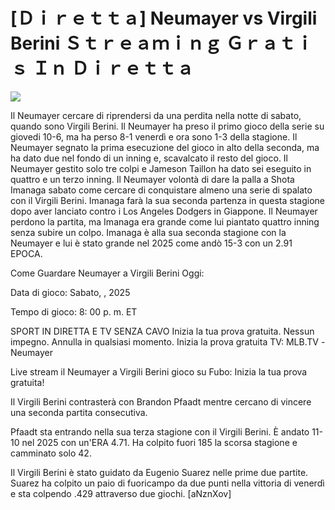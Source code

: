 # [Ｄｉｒｅｔｔａ] Neumayer vs Virgili Berini Ｓｔｒｅａｍｉｎｇ Ｇｒａｔｉｓ Ｉｎ Ｄｉｒｅｔｔａ  
  
  
[![](https://i.imgur.com/qSNzIqt.png)](https://movie.rssnews.media/sqGgENN.php)  
  
Il Neumayer cercare di riprendersi da una perdita nella notte di sabato, quando sono Virgili Berini. Il Neumayer ha preso il primo gioco della serie su giovedi 10-6, ma ha perso 8-1 venerdì e ora sono 1-3 della stagione. Il Neumayer segnato la prima esecuzione del gioco in alto della seconda, ma ha dato due nel fondo di un inning e, scavalcato il resto del gioco. Il Neumayer gestito solo tre colpi e Jameson Taillon ha dato sei eseguito in quattro e un terzo inning. Il Neumayer volontà di dare la palla a Shota Imanaga sabato come cercare di conquistare almeno una serie di spalato con il Virgili Berini. Imanaga farà la sua seconda partenza in questa stagione dopo aver lanciato contro i Los Angeles Dodgers in Giappone. Il Neumayer perdono la partita, ma Imanaga era grande come lui piantato quattro inning senza subire un colpo. Imanaga è alla sua seconda stagione con la Neumayer e lui è stato grande nel 2025 come andò 15-3 con un 2.91 EPOCA.

Come Guardare Neumayer a Virgili Berini Oggi:

Data di gioco: Sabato, , 2025

Tempo di gioco: 8: 00 p. m. ET

SPORT IN DIRETTA E TV SENZA CAVO
Inizia la tua prova gratuita. Nessun impegno. Annulla in qualsiasi momento.
Inizia la prova gratuita
TV: MLB.TV -Neumayer

Live stream il Neumayer a Virgili Berini gioco su Fubo: Inizia la tua prova gratuita!

Il Virgili Berini contrasterà con Brandon Pfaadt mentre cercano di vincere una seconda partita consecutiva.

Pfaadt sta entrando nella sua terza stagione con il Virgili Berini. È andato 11-10 nel 2025 con un'ERA 4.71. Ha colpito fuori 185 la scorsa stagione e camminato solo 42.

Il Virgili Berini è stato guidato da Eugenio Suarez nelle prime due partite. Suarez ha colpito un paio di fuoricampo da due punti nella vittoria di venerdì e sta colpendo .429 attraverso due giochi. [aNznXov]